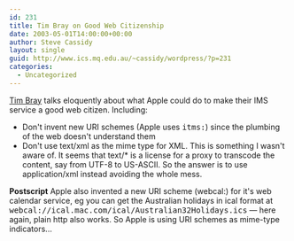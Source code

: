 ```yaml
---
id: 231
title: Tim Bray on Good Web Citizenship
date: 2003-05-01T14:00:00+00:00
author: Steve Cassidy
layout: single
guid: http://www.ics.mq.edu.au/~cassidy/wordpress/?p=231
categories:
  - Uncategorized
---
```

[Tim Bray](http://www.tbray.org/ongoing/When/200x/2003/04/30/AppleWA) talks eloquently about what Apple could do to make their IMS service a good web citizen. Including:

  * Don't invent new URI schemes (Apple uses <tt>itms:</tt>) since the plumbing of the web doesn't understand them
  * Don't use text/xml as the mime type for XML. This is something I wasn't aware of. It seems that text/* is a license for a proxy to transcode the content, say from UTF-8 to US-ASCII. So the answer is to use application/xml instead avoiding the whole mess.

**Postscript** Apple also invented a new URI scheme (webcal:) for it's web calendar service, eg you can get the Australian holidays in ical format at <tt>webcal://ical.mac.com/ical/Australian32Holidays.ics</tt> &#8212; here again, plain http also works. So Apple is using URI schemes as mime-type indicators...
